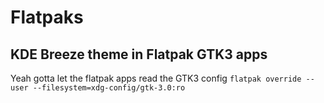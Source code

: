 # Flatpaks

## KDE Breeze theme in Flatpak GTK3 apps

Yeah gotta let the flatpak apps read the GTK3 config
`flatpak override --user --filesystem=xdg-config/gtk-3.0:ro`
